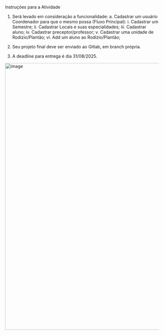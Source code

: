 Instruções para a Atividade

1.	Será levado em consideração a funcionalidade:
a.	Cadastrar um usuário Coordenador para que o mesmo possa (Fluxo Principal):
i.	Cadastrar um Semestre;
ii.	Cadastrar Locais e suas especialidades;
iii.	Cadastrar aluno;
iv.	Cadastrar preceptor/professor;
v.	Cadastrar uma unidade de Rodízio/Plantão;
vi.	Add um aluno ao Rodízio/Plantão;

2.	Seu projeto final deve ser enviado ao Gitlab, em branch própria.
3.	A deadline para entrega é dia 31/08/2025.

  <img width="867" height="874" alt="image" src="https://github.com/user-attachments/assets/a4d6d75a-fe89-4be3-82e9-c18886b07ef0" />
